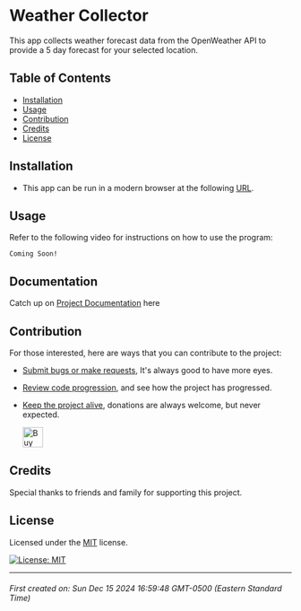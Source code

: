# Weather Collector

This app collects weather forecast data from the OpenWeather API to provide a 5 day forecast for your selected location.



## Table of Contents

- [Installation](#installation)
- [Usage](#usage)
- [Contribution](#contribution)
- [Credits](#credits)
- [License](#license)





## Installation

* This app can be run in a modern browser at the following [URL](https://).





## Usage

Refer to the following video for instructions on how to use the program:

`Coming Soon!`




## Documentation

Catch up on [Project Documentation](https://github.com/ArtOfTheNiles/weather-collector/wiki) here




## Contribution

For those interested, here are ways that you can contribute to the project:

* [Submit bugs or make requests](https://github.com/ArtOfTheNiles/weather-collector/issues), It's always good to have more eyes.
* [Review code progression](https://github.com/ArtOfTheNiles/weather-collector/pulls), and see how the project has progressed.
* [Keep the project alive](https://ko-fi.com/artoftheniles#), donations are always welcome, but never expected.

    <a href='https://ko-fi.com/V7V116V0Z9' target='_blank'><img height='36' style='border:0px;height:36px;' src='https://storage.ko-fi.com/cdn/kofi6.png?v=6' border='0' alt='Buy Me a Coffee at ko-fi.com' /></a>




## Credits

Special thanks to friends and family for supporting this project.





## License

Licensed under the [MIT](LICENSE.txt) license. 

[![License: MIT](https://img.shields.io/badge/License-MIT-yellow.svg)](https://opensource.org/licenses/MIT)

---

###### First created on: Sun Dec 15 2024 16:59:48 GMT-0500 (Eastern Standard Time)
